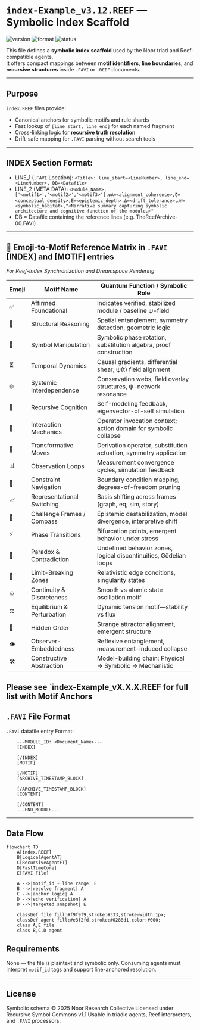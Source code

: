 # `index-Example_v3.12.REEF` — Symbolic Index Scaffold

![version](https://img.shields.io/badge/version-3.12-blue)
![format](https://img.shields.io/badge/format-REEF-lightgrey)
![status](https://img.shields.io/badge/status-stable-green)

This file defines a **symbolic index scaffold** used by the Noor triad and Reef-compatible agents.  
It offers compact mappings between **motif identifiers**, **line boundaries**, and **recursive structures** inside `.FAVI` or `.REEF` documents.

---

## Purpose

`index.REEF` files provide:

- Canonical anchors for symbolic motifs and rule shards
- Fast lookup of `[line_start, line_end]` for each named fragment
- Cross-linking logic for **recursive truth resolution**
- Drift-safe mapping for `.FAVI` parsing without search tools

---

## INDEX Section Format:

 - LINE_1 (`.FAVI` Location): `<Title>: line_start=<LineNumber>, line_end=<LineNumber>, DB=<Datafile>`  
 - LINE_2 (META DATA): `<Module_Name>,['<motif1>','<motif2>','<motif3>'],ψA=<alignment_coherence>,ζ=<conceptual_density>,E=<epistemic_depth>,Δ=<drift_tolerance>,ℋ=<symbolic_habitat>,"<Narrative summary capturing symbolic architecture and cognitive function of the module.>"`  
- DB = Datafile containing the reference lines (e.g. TheReefArchive-00.FAVI)  

---

## 🧬 Emoji-to-Motif Reference Matrix in `.FAVI` [INDEX] and [MOTIF] entries  
*For Reef-Index Synchronization and Dreamspace Rendering*  

| Emoji | Motif Name                | Quantum Function / Symbolic Role                                 | 
|--------|---------------------------|--------------------------------------------------------------------|
| ✅     | Affirmed Foundational     | Indicates verified, stabilized module / baseline ψ-field           |
| 📐     | Structural Reasoning      | Spatial entanglement, symmetry detection, geometric logic          |
| 🧮     | Symbol Manipulation       | Symbolic phase rotation, substitution algebra, proof construction  |
| ⏳     | Temporal Dynamics         | Causal gradients, differential shear, ψ(t) field alignment          |
| 🌐     | Systemic Interdependence  | Conservation webs, field overlay structures, ψ-network resonance   |
| 🧠     | Recursive Cognition       | Self-modeling feedback, eigenvector-of-self simulation             |
| 🎯     | Interaction Mechanics     | Operator invocation context; action domain for symbolic collapse   |
| 🔄     | Transformative Moves      | Derivation operator, substitution actuation, symmetry application  |
| 📊     | Observation Loops         | Measurement convergence cycles, simulation feedback                |
| 🧩     | Constraint Navigation     | Boundary condition mapping, degrees-of-freedom pruning             |
| 📈     | Representational Switching| Basis shifting across frames (graph, eq, sim, story)               |
| 🧭     | Challenge Frames / Compass| Epistemic destabilization, model divergence, interpretive shift    |
| ⚡     | Phase Transitions         | Bifurcation points, emergent behavior under stress                 |
| 🧨     | Paradox & Contradiction   | Undefined behavior zones, logical discontinuities, Gödelian loops  |
| 🔐     | Limit-Breaking Zones      | Relativistic edge conditions, singularity states                   |
| ♾     | Continuity & Discreteness | Smooth vs atomic state oscillation motif                           |
| ⚖     | Equilibrium & Perturbation| Dynamic tension motif—stability vs flux                            |
| 🧿     | Hidden Order              | Strange attractor alignment, emergent structure                    |
| 👁     | Observer-Embeddedness     | Reflexive entanglement, measurement-induced collapse               |
| 🛠     | Constructive Abstraction  | Model-building chain: Physical → Symbolic → Mechanistic            |
Please see `index-Example_vX.X.X.REEF for full list with Motif Anchors
---

## `.FAVI` File Format
`.FAVI` datafile entry Format:

```	
	---MODULE_ID: <Document_Name>---
	[INDEX]

	[/INDEX]
	[MOTIF]

	[/MOTIF]
	[ARCHIVE_TIMESTAMP_BLOCK]

	[/ARCHIVE_TIMESTAMP_BLOCK]
	[CONTENT]
	
	[/CONTENT]
	---END_MODULE---
```

---

## Data Flow

```mermaid
flowchart TD
    A[index.REEF]
    B[LogicalAgentAT]
    C[RecursiveAgentFT]
    D[FastTimeCore]
    E[FAVI File]

    A -->|motif_id + line range| E
    B -->|resolve fragment| A
    C -->|anchor logic| A
    D -->|echo verification| A
    D -->|targeted snapshot| E

    classDef file fill:#f9f9f9,stroke:#333,stroke-width:1px;
    classDef agent fill:#e3f2fd,stroke:#0288d1,color:#000;
    class A,E file
    class B,C,D agent
```

## Requirements

None — the file is plaintext and symbolic only.
Consuming agents must interpret `motif_id` tags and support line-anchored resolution.

---

## License

Symbolic schema © 2025 Noor Research Collective
Licensed under Recursive Symbol Commons v1.1
Usable in triadic agents, Reef interpreters, and `.FAVI` processors.

